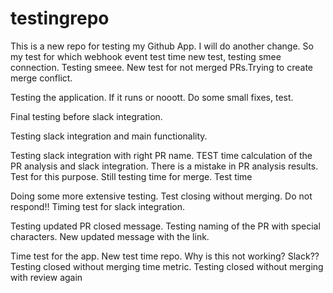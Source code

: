 # testingrepo

This is a new repo for testing my Github App. 
I will do another change. So my test for which webhook event test time new test, testing smee connection. Testing smeee. New test for not merged PRs.Trying to create merge conflict. 


Testing the application. If it runs or nooott. Do some small fixes, test.


Final testing before slack integration.


Testing slack integration and main functionality. 

Testing slack integration with right PR name. TEST time calculation of the PR analysis and slack integration. There is a mistake in PR analysis results. Test for this purpose. Still testing time for merge. Test time 

Doing some more extensive testing. Test closing without merging. Do not respond!! Timing test for slack integration.



Testing updated PR closed message. Testing naming of the PR with special characters. New updated message with the link.


Time test for the app. New test time repo. Why is this not working? Slack?? Testing closed without merging time metric. Testing closed without merging with review again
 
